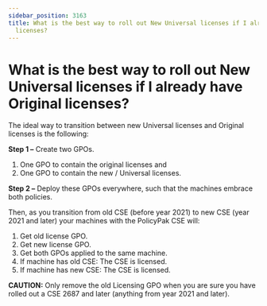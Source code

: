 ```yaml
---
sidebar_position: 3163
title: What is the best way to roll out New Universal licenses if I already have Original
  licenses?
---
```


# What is the best way to roll out New Universal licenses if I already have Original licenses?

The ideal way to transition between new Universal licenses and Original licenses is the following:

**Step 1 –** Create two GPOs.

1. One GPO to contain the original licenses and
2. One GPO to contain the new / Universal licenses.

**Step 2 –** Deploy these GPOs everywhere, such that the machines embrace both policies.

Then, as you transition from old CSE (before year 2021) to new CSE (year 2021 and later) your machines with the PolicyPak CSE will:

1. Get old license GPO.
2. Get new license GPO.
3. Get both GPOs applied to the same machine.
4. If machine has old CSE: The CSE is licensed.
5. If machine has new CSE: The CSE is licensed.

**CAUTION:**  Only remove the old Licensing GPO when you are sure you have rolled out a CSE 2687 and later (anything from year 2021 and later).